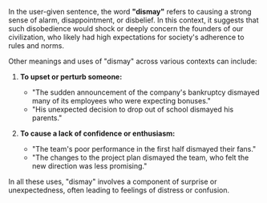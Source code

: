 In the user-given sentence, the word **"dismay"** refers to causing a strong sense of alarm, disappointment, or disbelief. In this context, it suggests that such disobedience would shock or deeply concern the founders of our civilization, who likely had high expectations for society's adherence to rules and norms.

Other meanings and uses of "dismay" across various contexts can include:

1. **To upset or perturb someone:**
   - "The sudden announcement of the company's bankruptcy dismayed many of its employees who were expecting bonuses."
   - "His unexpected decision to drop out of school dismayed his parents."

2. **To cause a lack of confidence or enthusiasm:**
   - "The team's poor performance in the first half dismayed their fans."
   - "The changes to the project plan dismayed the team, who felt the new direction was less promising."

In all these uses, "dismay" involves a component of surprise or unexpectedness, often leading to feelings of distress or confusion.